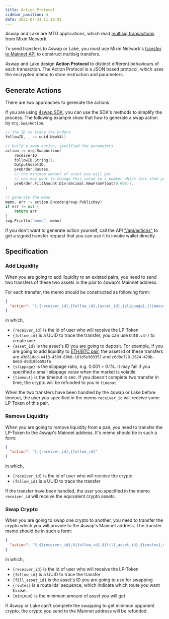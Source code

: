 ```yaml
---
title: Action Protocol
sidebar_position: 4
date: 2021-07-31 11:18:01
---
```


4swap and Lake are MTG applications, which read [multisig transactions](https://developers.mixin.one/document/wallet/api/multisigs/tutorial) from Mixin Network.

To send transfers to 4swap or Lake, you must use Mixin Network's [transfer to Mainnet API](https://developers.mixin.one/document/wallet/api/transfer-to-mainnet) to construct multisig transfers.

4swap and Lake design **Action Protocol** to distinct different behaviours of each transaction. The Action Protocol is a JSON based protocol, which uses the encrypted memo to store instruction and parameters.

## Generate Actions

There are two approaches to gerenate the actions.

If you are using [4swap SDK](https://github.com/fox-one/4swap-sdk-go), you can use the SDK's methods to simplify the process. The following example show that how to generate a swap action by  `mtg.SwapAction`.

```go
// the ID to trace the orders
followID, _ := uuid.NewV4()

// build a swap action, specified the parameters
action := mtg.SwapAction(
	receiverID,
	followID.String(),
	OutputAssetID,
	preOrder.Routes,
	// the minimum amount of asset you will get.
	// you may want to change this value to a number which less than preOrder.FillAmount
	preOrder.FillAmount.Div(decimal.NewFromFloat(0.005)),
)

// generate the memo
memo, err := action.Encode(group.PublicKey)
if err != nil {
	return err
}
log.Println("memo", memo)
```

If you don't want to generate action yourself, call the API ["/api/actions"](apis#create-action) to get a signed transfer request that you can use it to invoke wallet directly.

## Specification

### Add Liquidity

When you are going to add liquidity to an existed pairs, you need to send two transfers of these two assets in the pair to 4swap's Mainnet address.

For each transfer, the memo should be constructed as following form:

```json
{
  "action": "1,{receiver_id},{follow_id},{asset_id},{slippage},{timeout}"
}
```

in which,

  - `{receiver_id}` is the id of user who will receive the LP-Token
  - `{follow_id}` is a UUID to trace the transfer, you can use `UUID.v4()` to create one
  - `{asset_id}` is the asset's ID you are going to deposit. For example, if you are going to add liquidity to [ETH/BTC pair](https://app.4swap.org/#/pair-info?base=43d61dcd-e413-450d-80b8-101d5e903357&quote=c6d0c728-2624-429b-8e0d-d9d19b6592fa), the asset id of these transfers are `43d61dcd-e413-450d-80b8-101d5e903357` and `c6d0c728-2624-429b-8e0d-d9d19b6592fa`
  - `{slippage}` is the slippage ratio, e.g. 0.001 = 0.1%. It may fail if you specified a small slippage value when the market is volatile
  - `{timeout}` is the timeout in sec. If you doesn't complete two transfer in time, the crypto will be refunded to you in `timeout`.

When the two transfers have been handled by the 4swap or Lake before timeout, the user you specified in the memo `receiver_id` will receive some LP-Token of this pair.


### Remove Liquidity

When you are going to remove liquidity from a pair, you need to transfer the LP-Token to the 4swap's Mainnet address. It's memo should be in such a form:

```json
{
  "action": "2,{receiver_id},{follow_id}"
}
```

in which,

  - `{receiver_id}` is the id of user who will receive the crypto
  - `{follow_id}` is a UUID to trace the transfer

If the transfer have been handled, the user you specified in the memo `receiver_id` will receive the equivalent crypto assets.

### Swap Crypto

When you are going to swap one crypto to another, you need to transfer the crypto which you will provide to the 4swap's Mainnet address. The transfer memo should be in such a form:

```json
{
  "action": "3,${receiver_id},${follow_id},${fill_asset_id},${routes},${minimum}"
}
```

in which,

  - `{receiver_id}` is the id of user who will receive the LP-Token
  - `{follow_id}` is a UUID to trace the transfer
  - `{fill_asset_id}` is the asset's ID you are going to use for swapping
  - `{routes}` is a route ids' sequence, which indicate which route you want to use.
  - `{minimum}` is the minimum amount of asset you will get

If 4swap or Lake can't complete the swapping to get minimun opponent crypto, the crypto you send to the Mainnet address will be refunded.

